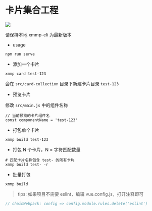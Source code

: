 # 卡片集合工程

![](https://img.shields.io/npm/v/xmmp-cli.svg)

请保持本地 xmmp-cli 为最新版本

- usage

```
npm run serve
```

- 添加一个卡片

```
xmmp card test-123
```

会在 `src/card-collection` 目录下新建卡片目录 `test-123`

- 预览卡片

修改 `src/main.js` 中的组件名称

```
// 当前预览的卡片组件名
const componentName = 'test-123'
```

- 打包单个卡片

```
xmmp build test-123
```

- 打包 N 个卡片，N = 字符匹配数量

```
# 匹配卡片名称包含 test- 的所有卡片
xmmp build test- -r
```

- 批量打包

```
xmmp build
```

> tips: 如果项目不需要 eslint，编辑 vue.config.js，打开注释即可

```js
// chainWebpack: config => config.module.rules.delete('eslint')
```
